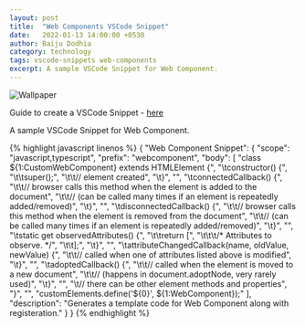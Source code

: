 ```yaml
---
layout: post
title:  "Web Components VSCode Snippet"
date:   2022-01-13 14:00:00 +0530
author: Baiju Dodhia
category: technology
tags: vscode-snippets web-components
excerpt: A sample VSCode Snippet for Web Component.
---
```


![Wallpaper](https://source.unsplash.com/1600x600/?vscode)


Guide to create a VSCode Snippet - [here](https://baijudodhia.github.io/blog/technology/2022/01/13/custom-vscode-snippets-guide/)


A sample VSCode Snippet for Web Component.

{% highlight javascript linenos %}
{
  "Web Component Snippet": {
    "scope": "javascript,typescript",
    "prefix": "webcomponent",
    "body": [
      "class ${1:CustomWebComponent} extends HTMLElement {",
      "\tconstructor() {",
      "\t\tsuper();",
      "\t\t// element created",
      "\t}",
      "",
      "\tconnectedCallback() {",
      "\t\t// browser calls this method when the element is added to the document",
      "\t\t// (can be called many times if an element is repeatedly added/removed)",
      "\t}",
      "",
      "\tdisconnectedCallback() {",
      "\t\t// browser calls this method when the element is removed from the document",
      "\t\t// (can be called many times if an element is repeatedly added/removed)",
      "\t}",
      "",
      "\tstatic get observedAttributes() {",
      "\t\treturn [",
      "\t\t\t/* Attributes to observe. */",
      "\t\t];",
      "\t}",
      "",
      "\tattributeChangedCallback(name, oldValue, newValue) {",
      "\t\t// called when one of attributes listed above is modified",
      "\t}",
      "",
      "\tadoptedCallback() {",
      "\t\t// called when the element is moved to a new document",
      "\t\t// (happens in document.adoptNode, very rarely used)",
      "\t}",
      "",
      "\t// there can be other element methods and properties",
      "}",
      "",
      "customElements.define('${0}', ${1:WebComponent});"
    ],
    "description": "Generates a template code for Web Component along with registeration."
  }
}
{% endhighlight %}